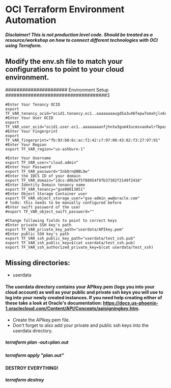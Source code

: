 # OCI Terraform Environment Automation 

#### *Disclaimer! This is not production level code. Should be treated as a resource/workshop on how to connect different technologies with OCI using Terraform.*

## Modify the env.sh file to match your configurations to point to your cloud environment. 


###################### Environment Setup  ####################################3
```
#Enter Your Tenancy OCID
export TF_VAR_tenancy_ocid="ocid1.tenancy.oc1..aaaaaaaaugd5a3u46fepw7omxhjlx6rs24onw3j4gnvcndtglk6hy4ura7nq"
#Enter Your User OCID
export TF_VAR_user_ocid="ocid1.user.oc1..aaaaaaaanfjhntw3gum43ucmsvaokwlr7bpex6stodttp4tsmzyvayrsjasq"
#Enter Your Fingerprint
export TF_VAR_fingerprint="fb:93:b0:6c:ac:f2:42:c7:97:00:43:82:f3:27:97:91"
#Enter Your Region
export TF_VAR_region="us-ashburn-1"

#Enter Your Username
export TF_VAR_user="cloud.admin"
#Enter Your Password 
export TF_VAR_password="InbOrn@0BLOw"
#Enter the IDCS ID of your domain
export TF_VAR_domain="idcs-d0b3ef5f88954f9fb37302f2149f2416"
#Enter Identity Domain tenancy name
export TF_VAR_tenancy="gse00013851"
#Enter Object Storage Container user
export TF_VAR_object_storage_user="gse-admin_ww@oracle.com"
# todo: this needs to be manually configured before
#Enter swift password of the user
#export TF_VAR_object_swift_password=""

#Change following fields to point to correct keys
#Enter private SSH key's path 
export TF_VAR_private_key_path="userdata/APIkey.pem"
#Enter public SSH key's path
export TF_VAR_ssh_public_key_path="userdata/test_ssh.pub"
export TF_VAR_ssh_public_key=$(cat userdata/test_ssh.pub)
export TF_VAR_ssh_authorized_private_key=$(cat userdata/test_ssh)
```
  
## Missing directories:
  * userdata

#### The userdata directory contains your APIkey.pem (logs you into your cloud account) as well as your public and private ssh keys you will use to log into your newly created instances. If you need help creating either of these take a look at Oracle's documentation: https://docs.us-phoenix-1.oraclecloud.com/Content/API/Concepts/apisigningkey.htm.
  * Create the APIkey.pem file. 
  * Don't forget to also add your private and public ssh keys into the userdata directory.

##### terraform plan -out=plan.out
##### terraform apply "plan.out"

#### DESTROY EVERYTHING!

##### terraform destroy 
